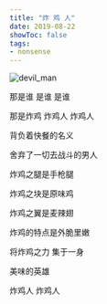 ```yaml
---
title: "炸 鸡 人"
date: 2019-08-22
showToc: false
tags:
- nonsense
---
```


![devil_man](/fried_chicken_man/devil_man.png)

<!--more-->

那是谁 是谁 是谁

那是炸鸡 炸鸡人 炸鸡人

背负着快餐的名义

舍弃了一切去战斗的男人

炸鸡之腿是手枪腿

炸鸡之块是原味鸡

炸鸡之翼是麦辣翅

炸鸡的特点是外脆里嫩

将炸鸡之力 集于一身

美味的英雄

炸鸡人 炸鸡人
